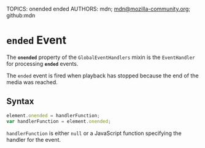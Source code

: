 TOPICS: onended
        ended
AUTHORS: mdn; mdn@mozilla-community.org; github:mdn

# `ended` Event

The **`onended`** property of the `GlobalEventHandlers` mixin is the `EventHandler` for processing
**`ended`** events.

The `ended` event is fired when playback has stopped because the end of the media was reached.

## Syntax

```javascript
element.onended = handlerFunction;
var handlerFunction = element.onended;
```

`handlerFunction` is either `null` or a JavaScript function specifying the handler for the event.
